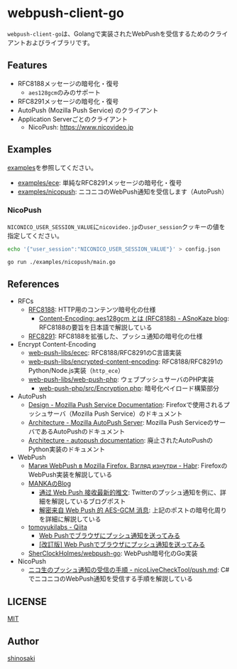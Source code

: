 # webpush-client-go

`webpush-client-go`は、Golangで実装されたWebPushを受信するためのクライアントおよびライブラリです。

## Features
- RFC8188メッセージの暗号化・復号
    - `aes128gcm`のみのサポート
- RFC8291メッセージの暗号化・復号
- AutoPush (Mozilla Push Service) のクライアント
- Application Serverごとのクライアント
    - NicoPush: https://www.nicovideo.jp

## Examples

[examples](./examples)を参照してください。

- [examples/ece](./examples/ece/main.go): 単純なRFC8291メッセージの暗号化・復号
- [examples/nicopush](./examples/nicopush/main.go): ニコニコのWebPush通知を受信します（AutoPush）

### NicoPush
`NICONICO_USER_SESSION_VALUE`に`nicovideo.jp`の`user_session`クッキーの値を指定してください。

```bash
echo '{"user_session":"NICONICO_USER_SESSION_VALUE"}' > config.json

go run ./examples/nicopush/main.go
```

## References
- RFCs
    - [RFC8188](https://tools.ietf.org/html/rfc8188): HTTP用のコンテンツ暗号化の仕様
        - [Content-Encoding: aes128gcm とは (RFC8188) - ASnoKaze blog](https://asnokaze.hatenablog.com/entry/20170202/1486046514): RFC8188の要旨を日本語で解説している
    - [RFC8291](https://tools.ietf.org/html/rfc8291): RFC8188を拡張した、プッシュ通知の暗号化の仕様
- Encrypt Content-Encoding
    - [web-push-libs/ecec](https://github.com/web-push-libs/ecec): RFC8188/RFC8291のC言語実装
    - [web-push-libs/encrypted-content-encoding](https://github.com/web-push-libs/encrypted-content-encoding): RFC8188/RFC8291のPython/Node.js実装（`http_ece`）
    - [web-push-libs/web-push-php](https://github.com/web-push-libs/web-push-php): ウェブプッシュサーバのPHP実装
        - [web-push-php/src/Encryption.php](https://github.com/web-push-libs/web-push-php/blob/7b6d1e9d202c31dd9d53929ae33be3f704df7034/src/Encryption.php): 暗号化ペイロード構築部分
- AutoPush
    - [Design - Mozilla Push Service Documentation](https://mozilla-push-service.readthedocs.io/en/latest/design/): Firefoxで使用されるプッシュサーバ（Mozilla Push Service）のドキュメント
    - [Architecture - Mozilla AutoPush Server](https://mozilla-services.github.io/autopush-rs/architecture.html): Mozilla Push ServiceのサーバであるAutoPushのドキュメント
    - [Architecture - autopush documentation](https://autopush.readthedocs.io/en/latest/architecture.html): 廃止されたAutoPushのPython実装のドキュメント
- WebPush
    - [Магия WebPush в Mozilla Firefox. Взгляд изнутри - Habr](https://habr.com/ru/articles/487494/): FirefoxのWebPush実装を解説している
    - [MANKAのBlog](https://blog.nest.moe)
        - [通过 Web Push 接收最新的推文](https://blog.nest.moe/posts/receive-latest-tweets-by-web-push): Twitterのプッシュ通知を例に、詳細を解説しているブログポスト
        - [解密来自 Web Push 的 AES-GCM 消息](https://blog.nest.moe/posts/decrypt-aesgcm-messages-from-web-push): 上記のポストの暗号化周りを詳細に解説している
    - [tomoyukilabs - Qiita](https://qiita.com/tomoyukilabs)
        - [Web Pushでブラウザにプッシュ通知を送ってみる](https://qiita.com/tomoyukilabs/items/217915676603fda73b0a)
        - [[改訂版] Web Pushでブラウザにプッシュ通知を送ってみる](https://qiita.com/tomoyukilabs/items/2ae4a0f708a1af75f13e)
    - [SherClockHolmes/webpush-go](https://github.com/SherClockHolmes/webpush-go): WebPush暗号化のGo実装
- NicoPush
    - [ニコ生のプッシュ通知の受信の手順 - nicoLiveCheckTool/push.md](https://github.com/guest-nico/nicoLiveCheckTool/blob/master/push.md): C#でニコニコのWebPush通知を受信する手順を解説している

## LICENSE
[MIT](./LICENSE)

## Author
[shinosaki](https://shinosaki.com)
